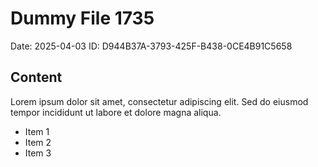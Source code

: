 # Dummy File 1735

Date: 2025-04-03
ID: D944B37A-3793-425F-B438-0CE4B91C5658

## Content

Lorem ipsum dolor sit amet, consectetur adipiscing elit.
Sed do eiusmod tempor incididunt ut labore et dolore magna aliqua.

* Item 1
* Item 2
* Item 3
